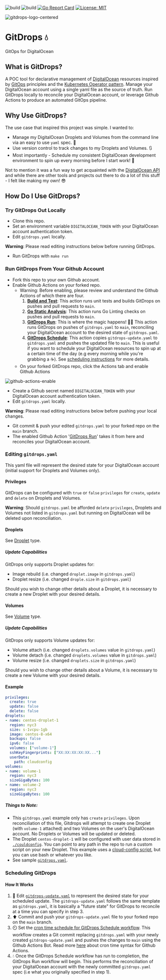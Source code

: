 ![build](https://github.com/cloudnativeguy/gitdrops/actions/workflows/go-build-test.yaml/badge.svg)
![build](https://github.com/cloudnativeguy/gitdrops/actions/workflows/go-static-analysis.yaml/badge.svg)
[![Go Report Card](https://goreportcard.com/badge/github.com/cloudnativeguy/gitdrops)](https://goreportcard.com/report/github.com/cloudnativeguy/gitdrops)
[![License: MIT](https://img.shields.io/badge/License-MIT-yellow.svg)](https://opensource.org/licenses/MIT)

![gitdrops-logo-centered](https://user-images.githubusercontent.com/41484746/119481306-726e6880-bd4a-11eb-9a3c-e3f3d849423f.png)

# GitDrops 💧
GitOps for DigitalOcean

## What is GitDrops?
A POC tool for declarative management of [DigitalOcean](https://developers.digitalocean.com/) resources inspired by [GitOps](https://www.weave.works/technologies/gitops/) principles and the [Kubernetes Operator pattern](https://kubernetes.io/docs/concepts/extend-kubernetes/operator/). Manage your DigitalOcean account using a single yaml file as the source of truth. Run GitDrops locally to reconcile your DigitalOcean account, or leverage Github Actions to produce an automated GitOps pipeline.

## Why Use GitDrops?
The use case that inspired this project was simple. I wanted to:
* Manage my DigitalOcean Droplets and Volumes from the command line via an easy to use `yaml` spec. 📝
* Use version control to track changes to my Droplets and Volumes. 🔃
* Most importantly - Schedule my consistent DigitalOcean development environment to spin up every morning before I start work! 🚀

Not to mention it was a fun way to get acquainted with the [DigitalOcean API](https://developers.digitalocean.com/documentation/v2/) and while there are other tools and projects out there to do a lot of this stuff - I felt like making my own! 😎 

## How Do I Use GitDrops?

### Try GitDrops Out Locally

* Clone this repo.
* Set an environment variable `DIGITALOCEAN_TOKEN` with your DigitalOcean account authentication token.
* Edit `gitdrops.yaml` locally. 

**Warning**: Please read editing instructions below before running GitDrops.

* Run GitDrops with `make run`

### Run GitDrops From Your Github Account

* Fork this repo to your own Github account.
* Enable Github Actions on your forked repo.
  * Warning: Before enabling, please review and understand the Github Actions of which there are four.
    1. **[Build and Test](https://github.com/cloudnativeguy/gitdrops/blob/main/.github/workflows/go-build-test.yaml)**: This action runs unit tests and builds GitDrops on pushes and pull requests to `main`.
    2. **[Go Static Analysis](https://github.com/cloudnativeguy/gitdrops/blob/main/.github/workflows/go-static-analysis.yaml)**: This action runs Go Linting checks on pushes and pull requests to `main`.
    3. **[GitDrops Run](https://github.com/cloudnativeguy/gitdrops/blob/main/.github/workflows/gitdrops-run.yaml)**: This is where the magic happens! 🧙‍♂️ This action runs GitDrops on pushes of `gitdrops.yaml` to `main`, reconciling your DigitalOcean account to the desired state of `gitdrops.yaml`.
    4. **[GitDrops Schedule](https://github.com/cloudnativeguy/gitdrops/blob/main/.github/workflows/gitdrops-schedule.yaml)**: This action copies `gitdrops-update.yaml` to `gitdrops.yaml` and pushes the updated file to `main`. This is useful if you want to schedule your DigitalOcean resources to spin up at a certain time of the day (e.g every morning while you're grabbing a ☕). See [scheduling instructions](#scheduling-gitdrops) for more details. 
  * On your forked GitDrops repo, click the Actions tab and enable Github Actions
  
![github-actions-enable](https://user-images.githubusercontent.com/41484746/119275751-ac3a5480-bc0e-11eb-92aa-92a2f85d3e7b.PNG)

* Create a Github secret named `DIGITALOCEAN_TOKEN` with your DigitalOcean account authentication token.
* Edit `gitdrops.yaml` locally.

**Warning**: Please read editing instructions below before pushing your local changes.

* Git commit & push your edited `gitdrops.yaml` to your forked repo on the `main` branch.
* The enabled Github Action '[GitDrops Run](https://github.com/cloudnativeguy/gitdrops/blob/main/.github/workflows/gitdrops-run.yaml)' takes it from here and reconciles your DigitalOcean account.

### Editing `gitdrops.yaml`

This yaml file will represent the desired state for your DigitalOcean account (initial support for Droplets and Volumes only).

#### Privileges

GitDrops can be configured with `true` or `false` `privileges` for `create`, `update` and `delete` on Droplets and Volumes.

**Warning**: Should `gitdrops.yaml` be afforded `delete` `privileges`, Droplets and Volumes not listed in `gitdrops.yaml` but running on DigitalOcean will be deleted upon reconciliation.

#### Droplets

See [Droplet](https://github.com/cloudnativeguy/gitdrops/blob/main/pkg/gitdrops/types.go#L15) type.

##### Update Capabilities

GitDrops only supports Droplet updates for:
* Image rebuild (i.e. changed `droplet.image` in `gitdrops.yaml`)
* Droplet resize (i.e. changed `drople.size` in `gitdrops.yaml`)

Should you wish to change other details about a Droplet, it is necessary to create a new Droplet with your desired details.

#### Volumes

See [Volume](https://github.com/cloudnativeguy/gitdrops/blob/main/pkg/gitdrops/types.go#L37) type.

##### Update Capabilities

GitDrops only supports Volume updates for:
* Volume attach (i.e. changed `droplets.volumes` value in `gitdrops.yaml`)
* Volume detach (i.e. changed `droplets.volumes` value in `gitdrops.yaml`)
* Volume resize (i.e. changed `droplets.size` in `gitdrops.yaml`)

Should you wish to change other details about a Volume, it is necessary to create a new Volume with your desired details.

#### Example

```yaml
privileges:
  create: true
  update: false
  delete: false
droplets:
- name: centos-droplet-1
  region: nyc3
  size: s-1vcpu-1gb
  image: centos-8-x64         
  backups: false
  ipv6: false
  volumes: ["volume-1"]
  sshKeyFingerprints: ["XX:XX:XX:XX:XX..."]
  userData:
    path: cloudconfig
volumes:
- name: volume-1
  region: nyc3
  sizeGigaBytes: 100
- name: volume-2
  region: nyc3
  sizeGigaBytes: 100
```

##### Things to Note:
* This `gitdrops.yaml` example only has `create` `privileges`. Upon reconciliation of this file, Gitdrops will attempt to create one Droplet (with `volume-1` attached) and two Volumes on the user's DigitalOcean account. No Droplets or Volumes will be updated or deleted. 
* The Droplet `centos-droplet-1` will be configured with user data stored in [`./couldconfig`](https://github.com/cloudnativeguy/gitdrops/blob/main/cloudconfig). You can point to any path in the repo to run a custom script on your new Droplet. This example uses a [cloud-config script](https://www.digitalocean.com/community/tutorials/an-introduction-to-cloud-config-scripting), but you can use bash or whatever you like.
* See sample [`gitdrops.yaml`](https://github.com/cloudnativeguy/gitdrops/blob/main/gitdrops.yaml).

### Scheduling GitDrops

#### How It Works
1. 📝 Edit [`gitdrops-update.yaml`](https://github.com/cloudnativeguy/gitdrops/blob/main/gitdrops-update.yaml) to represent the desired state for your scheduled update. The `gitdrops-update.yaml` follows the same template as `gitdrops.yaml`, it is basically a "future state" for GitDrops to reconcile at a time you can specify in step 3.
2. ⬆️ Commit and push your `gitdrops-update.yaml` file to your forked repo on the `main` branch.
3. ⏲️ Set the [cron time schedule for GitDrops Schedule workflow](https://github.com/cloudnativeguy/gitdrops/blob/main/.github/workflows/gitdrops-schedule.yaml#L5). This workflow creates a Git commit replacing `gitdrops.yaml` with your newly created `gitdrops-update.yaml` and pushes the changes to `main` using the Github Actions Bot. Read more [here](https://docs.github.com/en/actions/reference/events-that-trigger-workflows#schedule) about cron time syntax for Github Actions.
4. 💧 Once the GitDrops Schedule workflow has run to completion, the GitDrops Run workflow will begin. This performs the reconciliation of your DigitalOcean account with the newly committed `gitdrops.yaml` spec (i.e what you originally specified in step 1).
